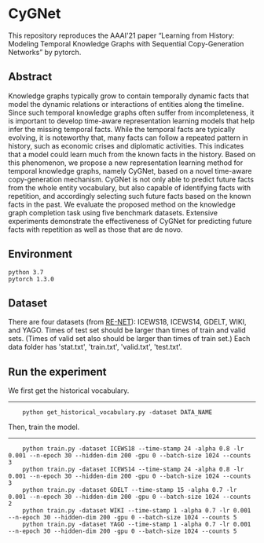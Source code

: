 # CyGNet
This repository reproduces the AAAI'21 paper “Learning from History: Modeling Temporal Knowledge Graphs with Sequential Copy-Generation Networks” by pytorch.

## Abstract
Knowledge graphs typically grow to contain temporally dynamic facts that model the dynamic relations or interactions of entities along the timeline.
Since such temporal knowledge graphs often suffer from incompleteness, it is important to develop time-aware representation learning models that help infer the missing temporal facts. While the temporal facts are typically evolving, it is noteworthy that, many facts can follow a repeated pattern in history, such as economic crises and diplomatic activities. This indicates that a model could learn much from the known facts in the history. Based on this phenomenon, we propose a new representation learning method for temporal knowledge graphs, namely CyGNet, based on a novel time-aware copy-generation mechanism. CyGNet is not only able to predict future facts from the whole entity vocabulary, but also capable of identifying facts with repetition, and accordingly selecting such future facts based on the known facts in the past. We evaluate the proposed method on the knowledge graph completion task using five benchmark datasets. Extensive experiments demonstrate the effectiveness of CyGNet for predicting future facts with repetition as well as those that are de novo.

## Environment
    python 3.7
    pytorch 1.3.0

## Dataset
There are four datasets (from [RE-NET](https://github.com/INK-USC/RE-Net)): ICEWS18, ICEWS14, GDELT, WIKI, and YAGO. Times of test set should be larger than times of train and valid sets. (Times of valid set also should be larger than times of train set.) Each data folder has 'stat.txt', 'train.txt', 'valid.txt', 'test.txt'.

## Run the experiment
We first get the historical vocabulary.
***
        python get_historical_vocabulary.py -dataset DATA_NAME
Then, train the model.
***
        python train.py -dataset ICEWS18 --time-stamp 24 -alpha 0.8 -lr 0.001 --n-epoch 30 --hidden-dim 200 -gpu 0 --batch-size 1024 --counts 3
        python train.py -dataset ICEWS14 --time-stamp 24 -alpha 0.8 -lr 0.001 --n-epoch 30 --hidden-dim 200 -gpu 0 --batch-size 1024 --counts 3
        python train.py -dataset GDELT --time-stamp 15 -alpha 0.7 -lr 0.001 --n-epoch 30 --hidden-dim 200 -gpu 0 --batch-size 1024 --counts 2
        python train.py -dataset WIKI --time-stamp 1 -alpha 0.7 -lr 0.001 --n-epoch 30 --hidden-dim 200 -gpu 0 --batch-size 1024 --counts 5
        python train.py -dataset YAGO --time-stamp 1 -alpha 0.7 -lr 0.001 --n-epoch 30 --hidden-dim 200 -gpu 0 --batch-size 1024 --counts 5
